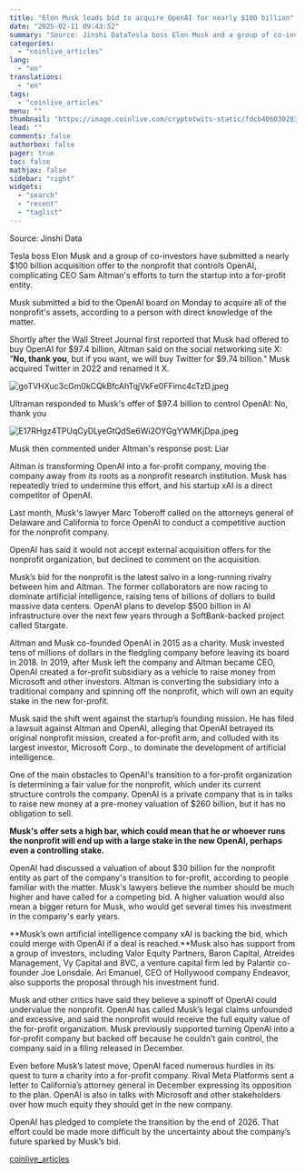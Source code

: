 ```yaml
---
title: "Elon Musk leads bid to acquire OpenAI for nearly $100 billion"
date: "2025-02-11 09:43:52"
summary: "Source: Jinshi DataTesla boss Elon Musk and a group of co-investors have submitted a nearly $100 billion acquisition offer to the nonprofit that controls OpenAI, complicating CEO Sam Altman's efforts to turn the startup into a for-profit entity.Musk submitted a bid to the OpenAI board on Monday to acquire all..."
categories:
  - "coinlive_articles"
lang:
  - "en"
translations:
  - "en"
tags:
  - "coinlive_articles"
menu: ""
thumbnail: "https://image.coinlive.com/cryptotwits-static/fdcb40603028351aa8e9e69130b3698c.jpg"
lead: ""
comments: false
authorbox: false
pager: true
toc: false
mathjax: false
sidebar: "right"
widgets:
  - "search"
  - "recent"
  - "taglist"
---
```


Source: Jinshi Data

Tesla boss Elon Musk and a group of co-investors have submitted a nearly $100 billion acquisition offer to the nonprofit that controls OpenAI, complicating CEO Sam Altman's efforts to turn the startup into a for-profit entity.

Musk submitted a bid to the OpenAI board on Monday to acquire all of the nonprofit's assets, according to a person with direct knowledge of the matter.

Shortly after the Wall Street Journal first reported that Musk had offered to buy OpenAI for $97.4 billion, Altman said on the social networking site X: "**No, thank you**, but if you want, we will buy Twitter for $9.74 billion." Musk acquired Twitter in 2022 and renamed it X.

![goTVHXuc3cGm0kCQkBfcAhTqjVkFe0FFimc4cTzD.jpeg](https://img.jinse.cn/7348022_watermarknone.png "7348022")

Ultraman responded to Musk's offer of $97.4 billion to control OpenAI: No, thank you

![E17RHgz4TPUqCyDLyeGtQdSe6Wi2OYGgYWMKjDpa.jpeg](https://img.jinse.cn/7348023_watermarknone.png "7348023")

Musk then commented under Altman's response post: Liar

Altman is transforming OpenAI into a for-profit company, moving the company away from its roots as a nonprofit research institution. Musk has repeatedly tried to undermine this effort, and his startup xAI is a direct competitor of OpenAI.

Last month, Musk's lawyer Marc Toberoff called on the attorneys general of Delaware and California to force OpenAI to conduct a competitive auction for the nonprofit company.

OpenAI has said it would not accept external acquisition offers for the nonprofit organization, but declined to comment on the acquisition.

Musk’s bid for the nonprofit is the latest salvo in a long-running rivalry between him and Altman. The former collaborators are now racing to dominate artificial intelligence, raising tens of billions of dollars to build massive data centers. OpenAI plans to develop $500 billion in AI infrastructure over the next few years through a SoftBank-backed project called Stargate.

Altman and Musk co-founded OpenAI in 2015 as a charity. Musk invested tens of millions of dollars in the fledgling company before leaving its board in 2018. In 2019, after Musk left the company and Altman became CEO, OpenAI created a for-profit subsidiary as a vehicle to raise money from Microsoft and other investors. Altman is converting the subsidiary into a traditional company and spinning off the nonprofit, which will own an equity stake in the new for-profit.

Musk said the shift went against the startup’s founding mission. He has filed a lawsuit against Altman and OpenAI, alleging that OpenAI betrayed its original nonprofit mission, created a for-profit arm, and colluded with its largest investor, Microsoft Corp., to dominate the development of artificial intelligence.

One of the main obstacles to OpenAI's transition to a for-profit organization is determining a fair value for the nonprofit, which under its current structure controls the company. OpenAI is a private company that is in talks to raise new money at a pre-money valuation of $260 billion, but it has no obligation to sell.

**Musk's offer sets a high bar, which could mean that he or whoever runs the nonprofit will end up with a large stake in the new OpenAI, perhaps even a controlling stake.**

OpenAI had discussed a valuation of about $30 billion for the nonprofit entity as part of the company's transition to for-profit, according to people familiar with the matter. Musk's lawyers believe the number should be much higher and have called for a competing bid. A higher valuation would also mean a bigger return for Musk, who would get several times his investment in the company's early years.

**Musk’s own artificial intelligence company xAI is backing the bid, which could merge with OpenAI if a deal is reached.**Musk also has support from a group of investors, including Valor Equity Partners, Baron Capital, Atreides Management, Vy Capital and 8VC, a venture capital firm led by Palantir co-founder Joe Lonsdale. Ari Emanuel, CEO of Hollywood company Endeavor, also supports the proposal through his investment fund.

Musk and other critics have said they believe a spinoff of OpenAI could undervalue the nonprofit. OpenAI has called Musk’s legal claims unfounded and excessive, and said the nonprofit would receive the full equity value of the for-profit organization. Musk previously supported turning OpenAI into a for-profit company but backed off because he couldn’t gain control, the company said in a filing released in December.

Even before Musk’s latest move, OpenAI faced numerous hurdles in its quest to turn a charity into a for-profit company. Rival Meta Platforms sent a letter to California’s attorney general in December expressing its opposition to the plan. OpenAI is also in talks with Microsoft and other stakeholders over how much equity they should get in the new company.

OpenAI has pledged to complete the transition by the end of 2026. That effort could be made more difficult by the uncertainty about the company’s future sparked by Musk’s bid.

[coinlive_articles](https://www.coinlive.com/news/elon-musk-leads-bid-to-acquire-openai-for-nearly-100)
